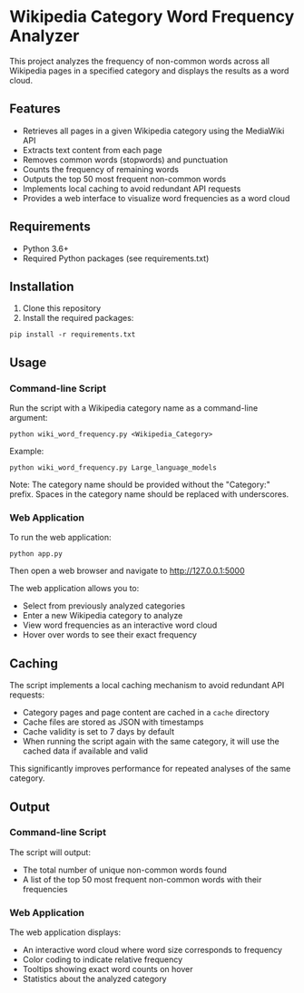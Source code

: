 # Wikipedia Category Word Frequency Analyzer

This project analyzes the frequency of non-common words across all Wikipedia pages in a specified category and displays the results as a word cloud.

## Features

- Retrieves all pages in a given Wikipedia category using the MediaWiki API
- Extracts text content from each page
- Removes common words (stopwords) and punctuation
- Counts the frequency of remaining words
- Outputs the top 50 most frequent non-common words
- Implements local caching to avoid redundant API requests
- Provides a web interface to visualize word frequencies as a word cloud

## Requirements

- Python 3.6+
- Required Python packages (see requirements.txt)

## Installation

1. Clone this repository
2. Install the required packages:

```
pip install -r requirements.txt
```

## Usage

### Command-line Script

Run the script with a Wikipedia category name as a command-line argument:

```
python wiki_word_frequency.py <Wikipedia_Category>
```

Example:

```
python wiki_word_frequency.py Large_language_models
```

Note: The category name should be provided without the "Category:" prefix. Spaces in the category name should be replaced with underscores.

### Web Application

To run the web application:

```
python app.py
```

Then open a web browser and navigate to http://127.0.0.1:5000

The web application allows you to:
- Select from previously analyzed categories
- Enter a new Wikipedia category to analyze
- View word frequencies as an interactive word cloud
- Hover over words to see their exact frequency

## Caching

The script implements a local caching mechanism to avoid redundant API requests:

- Category pages and page content are cached in a `cache` directory
- Cache files are stored as JSON with timestamps
- Cache validity is set to 7 days by default
- When running the script again with the same category, it will use the cached data if available and valid

This significantly improves performance for repeated analyses of the same category.

## Output

### Command-line Script

The script will output:
- The total number of unique non-common words found
- A list of the top 50 most frequent non-common words with their frequencies

### Web Application

The web application displays:
- An interactive word cloud where word size corresponds to frequency
- Color coding to indicate relative frequency
- Tooltips showing exact word counts on hover
- Statistics about the analyzed category
